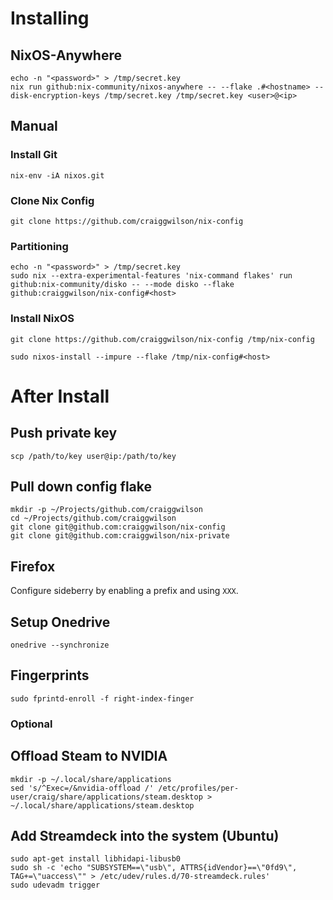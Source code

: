 # Installing

## NixOS-Anywhere

```
echo -n "<password>" > /tmp/secret.key
nix run github:nix-community/nixos-anywhere -- --flake .#<hostname> --disk-encryption-keys /tmp/secret.key /tmp/secret.key <user>@<ip>
```

## Manual

### Install Git

```
nix-env -iA nixos.git
```

### Clone Nix Config

```
git clone https://github.com/craiggwilson/nix-config

```

### Partitioning

```
echo -n "<password>" > /tmp/secret.key
sudo nix --extra-experimental-features 'nix-command flakes' run github:nix-community/disko -- --mode disko --flake github:craiggwilson/nix-config#<host>
```

### Install NixOS

```
git clone https://github.com/craiggwilson/nix-config /tmp/nix-config

sudo nixos-install --impure --flake /tmp/nix-config#<host>
```

# After Install

## Push private key

```
scp /path/to/key user@ip:/path/to/key
```

## Pull down config flake

```
mkdir -p ~/Projects/github.com/craiggwilson
cd ~/Projects/github.com/craiggwilson
git clone git@github.com:craiggwilson/nix-config
git clone git@github.com:craiggwilson/nix-private
```

## Firefox

Configure sideberry by enabling a prefix and using `XXX`.

## Setup Onedrive

```
onedrive --synchronize
```

## Fingerprints

```
sudo fprintd-enroll -f right-index-finger
```

### Optional 

## Offload Steam to NVIDIA

```
mkdir -p ~/.local/share/applications
sed 's/^Exec=/&nvidia-offload /' /etc/profiles/per-user/craig/share/applications/steam.desktop > ~/.local/share/applications/steam.desktop
```
## Add Streamdeck into the system (Ubuntu)

```
sudo apt-get install libhidapi-libusb0
sudo sh -c 'echo "SUBSYSTEM==\"usb\", ATTRS{idVendor}==\"0fd9\", TAG+=\"uaccess\"" > /etc/udev/rules.d/70-streamdeck.rules'
sudo udevadm trigger
```
